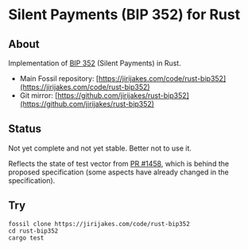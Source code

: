 # Silent Payments (BIP 352) for Rust

## About

Implementation of [BIP 352](https://github.com/bitcoin/bips/pull/1458) (Silent Payments) in Rust.

- Main Fossil repository: [https://jirijakes.com/code/rust-bip352](https://jirijakes.com/code/rust-bip352)
- Git mirror: [https://github.com/jirijakes/rust-bip352](https://github.com/jirijakes/rust-bip352)

## Status

Not yet complete and not yet stable. Better not to use it.

Reflects the state of test vector from [PR #1458](https://github.com/bitcoin/bips/pull/1458), which is
behind the proposed specification (some aspects have already changed in the specification).

## Try

```
fossil clone https://jirijakes.com/code/rust-bip352
cd rust-bip352
cargo test
```
